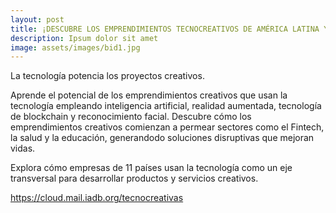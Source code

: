 ```yaml
---
layout: post
title: ¡DESCUBRE LOS EMPRENDIMIENTOS TECNOCREATIVOS DE AMÉRICA LATINA Y EL CARIBE!
description: Ipsum dolor sit amet
image: assets/images/bid1.jpg
---
```


La tecnología potencia los proyectos creativos.

Aprende el potencial de los emprendimientos creativos que usan la tecnología empleando inteligencia artificial, realidad aumentada, tecnología de blockchain y reconocimiento facial.
Descubre cómo los emprendimientos creativos comienzan a permear sectores como el Fintech, la salud y la educación, generandodo soluciones disruptivas que mejoran vidas.

Explora cómo empresas de 11 países usan la tecnología como un eje transversal para desarrollar productos y servicios creativos.

https://cloud.mail.iadb.org/tecnocreativas
